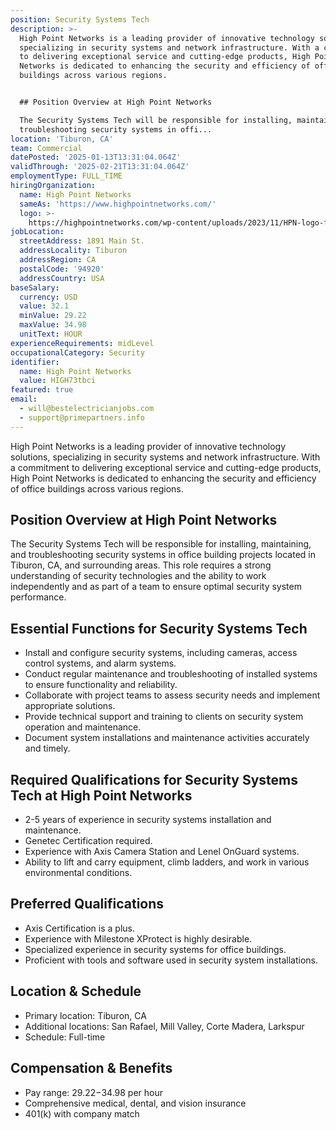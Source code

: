 ```yaml
---
position: Security Systems Tech
description: >-
  High Point Networks is a leading provider of innovative technology solutions,
  specializing in security systems and network infrastructure. With a commitment
  to delivering exceptional service and cutting-edge products, High Point
  Networks is dedicated to enhancing the security and efficiency of office
  buildings across various regions.


  ## Position Overview at High Point Networks

  The Security Systems Tech will be responsible for installing, maintaining, and
  troubleshooting security systems in offi...
location: 'Tiburon, CA'
team: Commercial
datePosted: '2025-01-13T13:31:04.064Z'
validThrough: '2025-02-21T13:31:04.064Z'
employmentType: FULL_TIME
hiringOrganization:
  name: High Point Networks
  sameAs: 'https://www.highpointnetworks.com/'
  logo: >-
    https://highpointnetworks.com/wp-content/uploads/2023/11/HPN-logo-fullColor-rgb.svg
jobLocation:
  streetAddress: 1891 Main St.
  addressLocality: Tiburon
  addressRegion: CA
  postalCode: '94920'
  addressCountry: USA
baseSalary:
  currency: USD
  value: 32.1
  minValue: 29.22
  maxValue: 34.98
  unitText: HOUR
experienceRequirements: midLevel
occupationalCategory: Security
identifier:
  name: High Point Networks
  value: HIGH73tbci
featured: true
email:
  - will@bestelectricianjobs.com
  - support@primepartners.info
---
```




High Point Networks is a leading provider of innovative technology solutions, specializing in security systems and network infrastructure. With a commitment to delivering exceptional service and cutting-edge products, High Point Networks is dedicated to enhancing the security and efficiency of office buildings across various regions.

## Position Overview at High Point Networks
The Security Systems Tech will be responsible for installing, maintaining, and troubleshooting security systems in office building projects located in Tiburon, CA, and surrounding areas. This role requires a strong understanding of security technologies and the ability to work independently and as part of a team to ensure optimal security system performance.

## Essential Functions for Security Systems Tech
- Install and configure security systems, including cameras, access control systems, and alarm systems.
- Conduct regular maintenance and troubleshooting of installed systems to ensure functionality and reliability.
- Collaborate with project teams to assess security needs and implement appropriate solutions.
- Provide technical support and training to clients on security system operation and maintenance.
- Document system installations and maintenance activities accurately and timely.

## Required Qualifications for Security Systems Tech at High Point Networks
- 2-5 years of experience in security systems installation and maintenance.
- Genetec Certification required.
- Experience with Axis Camera Station and Lenel OnGuard systems.
- Ability to lift and carry equipment, climb ladders, and work in various environmental conditions.

## Preferred Qualifications
- Axis Certification is a plus.
- Experience with Milestone XProtect is highly desirable.
- Specialized experience in security systems for office buildings.
- Proficient with tools and software used in security system installations.

## Location & Schedule
- Primary location: Tiburon, CA
- Additional locations: San Rafael, Mill Valley, Corte Madera, Larkspur
- Schedule: Full-time

## Compensation & Benefits
- Pay range: $29.22-$34.98 per hour
- Comprehensive medical, dental, and vision insurance
- 401(k) with company match
